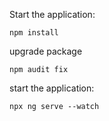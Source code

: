 

Start the application:


```
npm install
```

upgrade package
```
npm audit fix
```


start the application:
```
npx ng serve --watch
```



